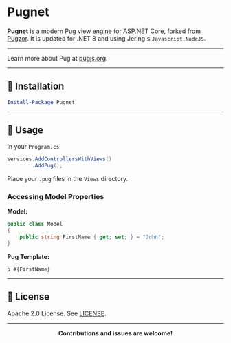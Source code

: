 # Pugnet

**Pugnet** is a modern Pug view engine for ASP.NET Core, forked from [Pugzor](https://github.com/AspNetMonsters/pugzor). It is updated for .NET 8 and using Jering's `Javascript.NodeJS`.

---

Learn more about Pug at [pugjs.org](https://pugjs.org/api/getting-started.html).

---

## 🔧 Installation

```powershell
Install-Package Pugnet
```

---

## 🔨 Usage

In your `Program.cs`:

```csharp
services.AddControllersWithViews()
        .AddPug();
```

Place your `.pug` files in the `Views` directory.

### Accessing Model Properties

**Model:**

```csharp
public class Model
{
    public string FirstName { get; set; } = "John";
}
```

**Pug Template:**

```pug
p #{FirstName}
```

---

## 📄 License

Apache 2.0 License. See [LICENSE](LICENSE).

---

<div align="center">
  <strong>Contributions and issues are welcome!</strong>
</div>
